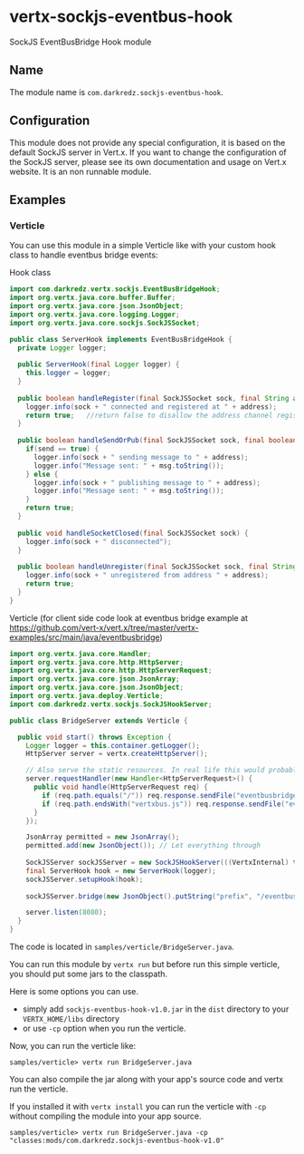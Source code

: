 vertx-sockjs-eventbus-hook
==========================

SockJS EventBusBridge Hook module

## Name

The module name is `com.darkredz.sockjs-eventbus-hook`.

## Configuration

This module does not provide any special configuration, it is based on the default SockJS server in Vert.x. If you want to change the configuration of the SockJS server, please see its own documentation and usage on Vert.x website.
It is an non runnable module.

## Examples

### Verticle

You can use this module in a simple Verticle like with your custom hook class to handle eventbus bridge events:

Hook class
```java
import com.darkredz.vertx.sockjs.EventBusBridgeHook;
import org.vertx.java.core.buffer.Buffer;
import org.vertx.java.core.json.JsonObject;
import org.vertx.java.core.logging.Logger;
import org.vertx.java.core.sockjs.SockJSSocket;

public class ServerHook implements EventBusBridgeHook {
  private Logger logger;
    
  public ServerHook(final Logger logger) {
    this.logger = logger;
  }
  
  public boolean handleRegister(final SockJSSocket sock, final String address) {
    logger.info(sock + " connected and registered at " + address);
    return true;   //return false to disallow the address channel registration
  }  
  
  public boolean handleSendOrPub(final SockJSSocket sock, final boolean send, final JsonObject msg, final String address) {
    if(send == true) {
      logger.info(sock + " sending message to " + address);
      logger.info("Message sent: " + msg.toString());
    } else {
      logger.info(sock + " publishing message to " + address);
      logger.info("Message sent: " + msg.toString());
    }
    return true;
  }
  
  public void handleSocketClosed(final SockJSSocket sock) {
    logger.info(sock + " disconnected");
  }  
  
  public boolean handleUnregister(final SockJSSocket sock, final String address) {
    logger.info(sock + " unregistered from address " + address);    
    return true;
  }
}
```

Verticle (for client side code look at eventbus bridge example at https://github.com/vert-x/vert.x/tree/master/vertx-examples/src/main/java/eventbusbridge)
```java
import org.vertx.java.core.Handler;
import org.vertx.java.core.http.HttpServer;
import org.vertx.java.core.http.HttpServerRequest;
import org.vertx.java.core.json.JsonArray;
import org.vertx.java.core.json.JsonObject;
import org.vertx.java.deploy.Verticle;
import com.darkredz.vertx.sockjs.SockJSHookServer;

public class BridgeServer extends Verticle {

  public void start() throws Exception {
    Logger logger = this.container.getLogger();
    HttpServer server = vertx.createHttpServer();

    // Also serve the static resources. In real life this would probably be done by a CDN
    server.requestHandler(new Handler<HttpServerRequest>() {
      public void handle(HttpServerRequest req) {
        if (req.path.equals("/")) req.response.sendFile("eventbusbridge/index.html"); // Serve the index.html
        if (req.path.endsWith("vertxbus.js")) req.response.sendFile("eventbusbridge/vertxbus.js"); // Serve the js
      }
    });

    JsonArray permitted = new JsonArray();
    permitted.add(new JsonObject()); // Let everything through
    
    SockJSServer sockJSServer = new SockJSHookServer(((VertxInternal) this.vertx), server);
    final ServerHook hook = new ServerHook(logger);
    sockJSServer.setupHook(hook);
    
    sockJSServer.bridge(new JsonObject().putString("prefix", "/eventbus"), permitted, permitted);

    server.listen(8080);
  }
}
```

The code is located in `samples/verticle/BridgeServer.java`.

You can run this module by `vertx run` but before run this simple verticle, you should put some jars to the classpath.

Here is some options you can use.
* simply add `sockjs-eventbus-hook-v1.0.jar` in the `dist` directory to your `VERTX_HOME/libs` directory
* or use `-cp` option when you run the verticle.

Now, you can run the verticle like:
```
samples/verticle> vertx run BridgeServer.java
```
You can also compile the jar along with your app's source code and vertx run the verticle.

If you installed it with `vertx install` you can run the verticle with `-cp` without compiling the module into your app source.
```
samples/verticle> vertx run BridgeServer.java -cp "classes:mods/com.darkredz.sockjs-eventbus-hook-v1.0"
```

